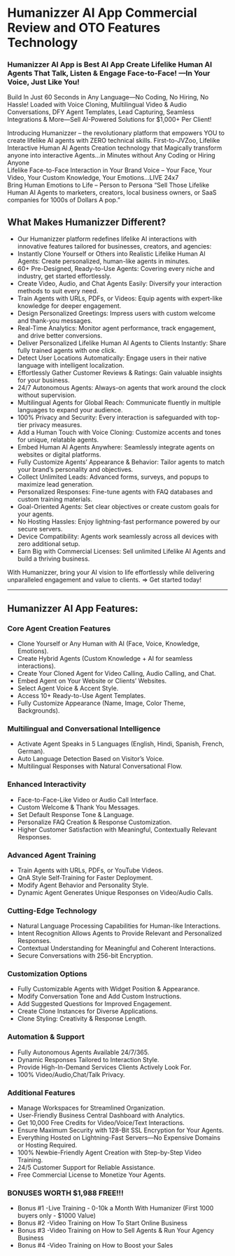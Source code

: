 # Humanizzer AI App Commercial Review and OTO Features Technology
### Humanizzer AI App is Best AI App Create Lifelike Human AI Agents That Talk, Listen & Engage Face-to-Face! —In Your Voice, Just Like You! 
Build In Just 60 Seconds in Any Language—No Coding, No Hiring, No Hassle! Loaded with Voice Cloning, Multilingual Video & Audio Conversations, DFY Agent Templates, Lead Capturing, Seamless Integrations & More—Sell AI-Powered Solutions for $1,000+ Per Client!

Introducing Humanizzer – the revolutionary platform that empowers YOU to create lifelike AI agents with ZERO technical skills. 
First-to-JVZoo, Lifelike Interactive Human AI Agents Creation technology that Magically transform anyone into interactive Agents...in Minutes without Any Coding or Hiring Anyone  
Lifelike Face-to-Face Interaction in Your Brand Voice – Your Face, Your Video, Your Custom Knowledge, Your Emotions…LIVE 24x7  
Bring Human Emotions to Life – Person to Persona  “Sell Those Lifelike Human AI Agents to marketers, creators, local business owners, or SaaS companies for 1000s of Dollars A pop.”  

## What Makes Humanizzer Different? 
 
+ Our Humanizzer platform redefines lifelike AI interactions with innovative features tailored for businesses, creators, and agencies: 
+ Instantly Clone Yourself or Others into Realistic Lifelike Human AI Agents: Create personalized, human-like agents in minutes. 
+ 60+ Pre-Designed, Ready-to-Use Agents: Covering every niche and industry, get started effortlessly. 
+ Create Video, Audio, and Chat Agents Easily: Diversify your interaction methods to suit every need. 
+ Train Agents with URLs, PDFs, or Videos: Equip agents with expert-like knowledge for deeper engagement. 
+ Design Personalized Greetings: Impress users with custom welcome and thank-you messages. 
+ Real-Time Analytics: Monitor agent performance, track engagement, and drive better conversions. 
+ Deliver Personalized Lifelike Human AI Agents to Clients Instantly: Share fully trained agents with one click.                                                                                                                                             
+ Detect User Locations Automatically: Engage users in their native language with intelligent localization. 
+ Effortlessly Gather Customer Reviews & Ratings: Gain valuable insights for your business. 
+ 24/7 Autonomous Agents: Always-on agents that work around the clock without supervision. 
+ Multilingual Agents for Global Reach: Communicate fluently in multiple languages to expand your audience. 
+ 100% Privacy and Security: Every interaction is safeguarded with top-tier privacy measures. 
+ Add a Human Touch with Voice Cloning: Customize accents and tones for unique, relatable agents. 
+ Embed Human AI Agents Anywhere: Seamlessly integrate agents on websites or digital platforms. 
+ Fully Customize Agents’ Appearance & Behavior: Tailor agents to match your brand’s personality and objectives. 
+ Collect Unlimited Leads: Advanced forms, surveys, and popups to maximize lead generation. 
+ Personalized Responses: Fine-tune agents with FAQ databases and custom training materials. 
+ Goal-Oriented Agents: Set clear objectives or create custom goals for your agents. 
+ No Hosting Hassles: Enjoy lightning-fast performance powered by our secure servers. 
+ Device Compatibility: Agents work seamlessly across all devices with zero additional setup. 
+ Earn Big with Commercial Licenses: Sell unlimited Lifelike AI Agents and build a thriving business. 
 
With Humanizzer, bring your AI vision to life effortlessly while delivering unparalleled engagement and value to clients. 
=> Get started today! 


---

## Humanizzer AI App Features: 

### Core Agent Creation Features
+ Clone Yourself or Any Human with AI (Face, Voice, Knowledge, Emotions).
+ Create Hybrid Agents (Custom Knowledge + AI for seamless interactions).
+ Create Your Cloned Agent for Video Calling, Audio Calling, and Chat.
+ Embed Agent on Your Website or Clients’ Websites.
+ Select Agent Voice & Accent Style.
+ Access 10+ Ready-to-Use Agent Templates.
+ Fully Customize Appearance (Name, Image, Color Theme, Backgrounds).

### Multilingual and Conversational Intelligence
+ Activate Agent Speaks in 5 Languages (English, Hindi, Spanish, French, German).
+ Auto Language Detection Based on Visitor’s Voice.
+ Multilingual Responses with Natural Conversational Flow.

### Enhanced Interactivity
+ Face-to-Face-Like Video or Audio Call Interface.
+ Custom Welcome & Thank You Messages.
+ Set Default Response Tone & Language.
+ Personalize FAQ Creation & Response Customization.
+ Higher Customer Satisfaction with Meaningful, Contextually Relevant Responses.

### Advanced Agent Training
+ Train Agents with URLs, PDFs, or YouTube Videos.
+ QnA Style Self-Training for Faster Deployment.
+ Modify Agent Behavior and Personality Style.
+ Dynamic Agent Generates Unique Responses on Video/Audio Calls.

### Cutting-Edge Technology
+ Natural Language Processing Capabilities for Human-like Interactions.
+ Intent Recognition Allows Agents to Provide Relevant and Personalized Responses.
+ Contextual Understanding for Meaningful and Coherent Interactions.
+ Secure Conversations with 256-bit Encryption.

### Customization Options
+ Fully Customizable Agents with Widget Position & Appearance.
+ Modify Conversation Tone and Add Custom Instructions.
+ Add Suggested Questions for Improved Engagement.
+ Create Clone Instances for Diverse Applications.
+ Clone Styling: Creativity & Response Length.

### Automation & Support
+ Fully Autonomous Agents Available 24/7/365.
+ Dynamic Responses Tailored to Interaction Style.
+ Provide High-In-Demand Services Clients Actively Look For.
+ 100% Video/Audio,Chat/Talk Privacy.

### Additional Features
+ Manage Workspaces for Streamlined Organization.
+ User-Friendly Business Central Dashboard with Analytics.
+ Get 10,000 Free Credits for Video/Voice/Text Interactions.
+ Ensure Maximum Security with 128-Bit SSL Encryption for Your Agents.
+ Everything Hosted on Lightning-Fast Servers—No Expensive Domains or Hosting Required.
+ 100% Newbie-Friendly Agent Creation with Step-by-Step Video Training.
+ 24/5 Customer Support for Reliable Assistance.
+ Free Commercial License to Monetize Your Agents.

### BONUSES WORTH $1,988 FREE!!!
+ Bonus #1 -Live Training - 0-10k a Month With Humanizer (First 1000 buyers only - $1000 Value)
+ Bonus #2 -Video Training on How To Start Online Business
+ Bonus #3 -Video Training on How to Sell Agents & Run Your Agency Business
+ Bonus #4 -Video Training on How to Boost your Sales
